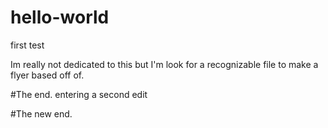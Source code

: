 # hello-world
first test

Im really not dedicated to this but I'm look for a recognizable file to make a flyer based off of.

#The end.
entering a second edit
 
 #The new end.
